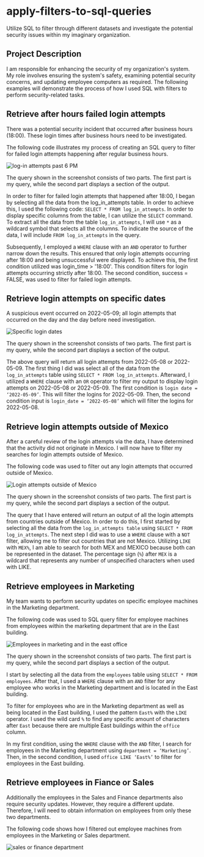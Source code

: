 # apply-filters-to-sql-queries

Utilize SQL to filter through different datasets and investigate the potential security issues within my imaginary organization.

## Project Description

I am responsible for enhancing the security of my organization's system. My role involves ensuring the system's safety, examining potential security concerns, and updating employee computers as required. The following examples will demonstrate the process of how I used SQL with filters to perform security-related tasks.

## Retrieve after hours failed login attempts

There was a potential security incident that occurred after business hours (18:00). These login times after business hours need to be investigated.

The following code illustrates my process of creating an SQL query to filter for failed login attempts happening after regular business hours.

![log-in attempts past 6 PM](https://i.imgur.com/f51fjxo.png)

The query shown in the screenshot consists of two parts. The first part is my query, while the second part displays a section of the output.

In order to filter for failed login attempts that happened after 18:00, I began by selecting all the data from the log_in_attempts table. In order to achieve this, I used the following code: ```SELECT * FROM log_in_attempts```. 
In order to display specific columns from the table, I can utilize the ```SELECT``` command. To extract all the data from the table ```log_in_attempts```, I will use ```*``` as a wildcard symbol that selects all the columns. To indicate the source of the data, I will include ```FROM log_in_attempts``` in the query.


Subsequently, I employed a ```WHERE``` clause with an ```AND``` operator to further narrow down the results. This ensured that only login attempts occurring after 18:00 and being unsuccessful were displayed. To achieve this, the first condition utilized was login_time > '18:00'. This condition filters for login attempts occurring strictly after 18:00. The second condition, success = FALSE, was used to filter for failed login attempts.

## Retrieve login attempts on specific dates

A suspicious event occurred on 2022-05-09; all login attempts that occurred on the day and the day before need investigation.

![Specific login dates](https://i.imgur.com/wHihv7U.png)

The query shown in the screenshot consists of two parts. The first part is my query, while the second part displays a section of the output.

The above query will return all login attempts from 2022-05-08 or 2022-05-09. The first thing I did was select all of the data from the ```log_in_attempts``` table using ```SELECT * FROM log_in_attempts```. Afterward, I utilized a ```WHERE``` clause with an ```OR``` operator to filter my output to display login attempts on 2022-05-08 or 2022-05-09. The first condition is ```login date = ‘2022-05-09’```. This will filter the logins for 2022-05-09. Then, the second condition input is ```login_date = ‘2022-05-08’``` which will filter the logins for 2022-05-08.

## Retrieve login attempts outside of Mexico

After a careful review of the login attempts via the data, I have determined that the activity did not originate in Mexico. I will now have to filter my searches for login attempts outside of Mexico.

The following code was used to filter out any login attempts that occurred outside of Mexico.

![Login attempts outside of Mexico](https://i.imgur.com/ervBxbE.png)

The query shown in the screenshot consists of two parts. The first part is my query, while the second part displays a section of the output.

The query that I have entered will return an output of all the login attempts from countries outside of Mexico. In order to do this, I first started by selecting all the data from the ```log_in_attempts table``` using ```SELECT * FROM log_in_attempts```. The next step I did was to use a ```WHERE``` clause with a ```NOT``` filter, allowing me to filter out countries that are not Mexico. Utilizing ```LIKE``` with ```MEX%```, I am able to search for both MEX and MEXICO because both can be represented in the dataset. The percentage sign (```%```) after ```MEX``` is a wildcard that represents any number of unspecified characters when used with LIKE.

## Retrieve employees in Marketing

My team wants to perform security updates on specific employee machines in the Marketing department.

The following code was used to SQL query filter for employee machines from employees within the marketing department that are in the East building.

![Employees in marketing and in the east office](https://i.imgur.com/zk7Hoh7.png)

The query shown in the screenshot consists of two parts. The first part is my query, while the second part displays a section of the output.

I start by selecting all the data from the ```employees``` table using ```SELECT * FROM employees```. After that, I used a ```WHERE``` clause with an ```AND``` filter for any employee who works in the Marketing department and is located in the East building. 

To filter for employees who are in the Marketing department as well as being located in the East building, I used the pattern ```East%``` with the ```LIKE``` operator. I used the wild card ```%``` to find any specific amount of characters after ```East``` because there are multiple East buildings within the ```office``` column. 

In my first condition, using the ```WHERE``` clause with the ```AND``` filter, I search for employees in the Marketing department using ```department = ‘Marketing’```. Then, in the second condition, I used ```office LIKE ‘East%’``` to filter for employees in the East building.

## Retrieve employees in Fiance or Sales

Additionally the employees in the Sales and Finance departments also require security updates. However, they require a different update. Therefore, I will need to obtain information on employees from only these two departments.

The following code shows how I filtered out employee machines from employees in the Marketing or Sales department.

![sales or finance department](https://i.imgur.com/gUGgf7p.png)
